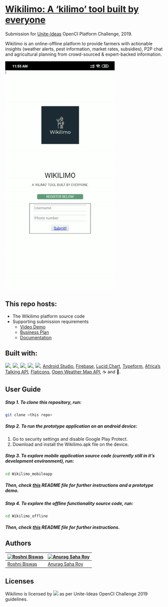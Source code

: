 
# [Wikilimo: A ‘kilimo’ tool built by everyone](https://ideas.unite.un.org/openciplatform/Page/ViewIdea?ideaid=1551)
Submission for [Unite-Ideas](https://ideas.unite.un.org/main/Page/Home) OpenCI Platform Challenge, 2019.

Wikilimo is an online-offline platform to provide farmers with actionable insights (weather alerts, pest information, market rates, subsidies), P2P chat and agricultural planning from crowd-sourced & expert-backed information.

![](Wikilimo_mobileapp/www/img/app-demo-resize.gif)

## This repo hosts:

-   The Wikilimo platform source code
-   Supporting submission requirements
    -   [Video Demo](https://)
    -   [Business Plan](https://drive.google.com/open?id=1IMz9a10p0wczfOsq6qyzHCZpLgdvz31X)
    -   [Documentation](Documentation)

## Built with:
<a rel="license" href="https://docs.python.org/3.7/"><img src="https://img.shields.io/badge/Python-v3.7-green.svg"></a>, <a rel="license" href="https://www.npmjs.com/package/npm/v/6.9.0"><img src="https://img.shields.io/badge/npm-v6.9.0-orange.svg"></a>, <a rel="license" href="https://nodejs.org/dist/v10.16.0/docs/api/"><img src="https://img.shields.io/badge/node-v10.16.0-orange.svg"></a>, <a rel="license" href="https://pypi.org/project/pyowm/2.10.0/"><img src="https://img.shields.io/badge/Piowm-v2.10.0-green.svg"></a>, <a rel="license" href="https://cordova.apache.org/"><img src="https://img.shields.io/badge/Apache Cordova-v9.0.0-blue.svg"></a>, [Android Studio](https://developer.android.com/studio/run/emulator), [Firebase](https://firebase.google.com/), [Lucid Chart](https://www.lucidchart.com), [Typeform](https://www.typeform.com/), [Africa’s Talking API](https://africastalking.com/), [Flaticons](www.flaticon.com), [Open Weather Map API](https://openweathermap.org/), :coffee: and :yellow_heart:.

## User Guide
##### Step 1. To clone this repository, run:
```bash
git clone <this repo>
```


##### Step 2. To run the prototype application on an android device: 
1. Go to security settings and disable Google Play Protect.
2. Download and install the Wikilimo.apk file on the device.


##### Step 3. To explore mobile application source code (currently still in it’s development environment), run:
```bash
cd Wikilimo_mobileapp
```
##### Then, check [this](Wikilimo_mobileapp/README.md) README file for further instructions and a prototype demo.


##### Step 4. To explore the offline functionality source code, run:
```bash
cd Wikilimo_offline
```
##### Then, check [this](Wikilimo_offline/README.md) README file for further instructions.


## Authors

| [![Roshni Biswas](https://github.com/roshni-b.png?size=100)](https://github.com/roshni-b/) | [![Anurag Saha Roy](https://github.com/lazyoracle.png?size=100)](https://github.com/lazyoracle/)  |
|---------------------------------------------------------------------------------------------------|----------------------------------------------------------------------------------------------|
| [Roshni Biswas](https://github.com/roshni-b)                                                | [Anurag Saha Roy](https://github.com/lazyoracle)                                              | 

## Licenses 
Wikilimo is licensed by <a rel="license" href="http://creativecommons.org/licenses/by-nc-sa/4.0/"><img src="https://img.shields.io/badge/license-Creative Commons BY 4.0-blue.svg"></a> as per Unite-Ideas OpenCI Challenge 2019 guidelines.
